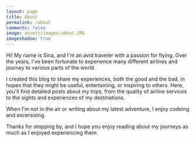 ```yaml
---
layout: page
title: About
permalink: /about
comments: false
image: assets/images/about.JPG
imageshadow: true
---
```



Hi! My name is Sina, and I'm an avid traveler with a passion for flying. Over the years, I've been fortunate to experience many different airlines and journey to various parts of the world.

I created this blog to share my experiences, both the good and the bad, in hopes that they might be useful, entertaining, or inspiring to others. Here, you'll find detailed posts about my trips, from the quality of airline services to the sights and experiences of my destinations.

When I'm not in the air or writing about my latest adventure, I enjoy codeing and excersising. 

Thanks for stopping by, and I hope you enjoy reading about my journeys as much as I enjoyed experiencing them.
